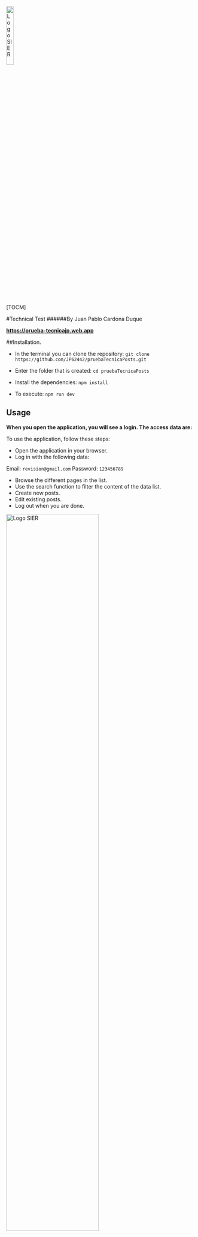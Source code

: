 <img src="https://sier.com.co/wp-content/uploads/2020/01/logo2.svg" alt="Logo SIER" width="20%"/>

[TOCM]

#Technical Test
######By Juan Pablo Cardona Duque

**https://prueba-tecnicajp.web.app**

##Installation.

- In the terminal you can clone the repository:
  `git clone https://github.com/JP62442/pruebaTecnicaPosts.git`

- Enter the folder that is created:
  `cd pruebaTecnicaPosts `

- Install the dependencies:
  `npm install`

- To execute:
  `npm run dev`

## Usage

**When you open the application, you will see a login. The access data are:**

To use the application, follow these steps:

- Open the application in your browser.
- Log in with the following data:

Email:
`revision@gmail.com`
Password:
`123456789`

- Browse the different pages in the list.
- Use the search function to filter the content of the data list.
- Create new posts.
- Edit existing posts.
- Log out when you are done.

<img src="https://imagizer.imageshack.com/img924/1448/iiTphR.png" alt="Logo SIER" width="70%"/>

**Users will receive constant feedback as they interact with the application. All interactions with the list are done directly through the API.**

##Technologies used.

- Vite.
- ReactJS.
- React Hooks.
- React Router.
- React hook form.
- React hot toast.
- React data table.
- CSS.
- Axios.
- Material UI.
- Firebase.
